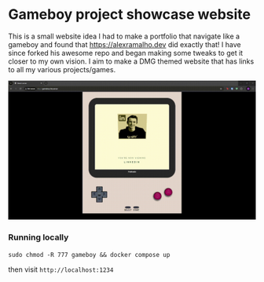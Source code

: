 # Gameboy project showcase website
This is a small website idea I had to make a portfolio that navigate like a gameboy and found that https://alexramalho.dev did exactly that!
I have since forked his awesome repo and began making some tweaks to get it closer to my own vision. 
I aim to make a DMG themed website that has links to all my various projects/games.

![image](https://github.com/Shellywell123/gameboy-website/blob/main/gameboy/src/assets/screengrab.gif)

### Running locally
```
sudo chmod -R 777 gameboy && docker compose up
```
then visit `http://localhost:1234`
